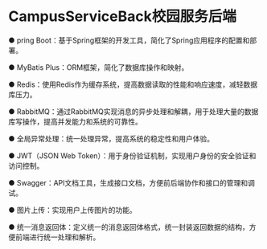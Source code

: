 # CampusServiceBack校园服务后端
● pring Boot：基于Spring框架的开发工具，简化了Spring应用程序的配置和部署。

● MyBatis Plus：ORM框架，简化了数据库操作和映射。

● Redis：使用Redis作为缓存系统，提高数据读取的性能和响应速度，减轻数据库压力。

● RabbitMQ：通过RabbitMQ实现消息的异步处理和解耦，用于处理大量的数据库写操作，提高并发能力和系统的可靠性。

● 全局异常处理：统一处理异常，提高系统的稳定性和用户体验。

● JWT（JSON Web Token）：用于身份验证机制，实现用户身份的安全验证和访问控制。

● Swagger：API文档工具，生成接口文档，方便前后端协作和接口的管理和调试。

● 图片上传：实现用户上传图片的功能。

● 统一消息返回体：定义统一的消息返回体格式，统一封装返回数据的结构，方便前端进行统一处理和解析。
